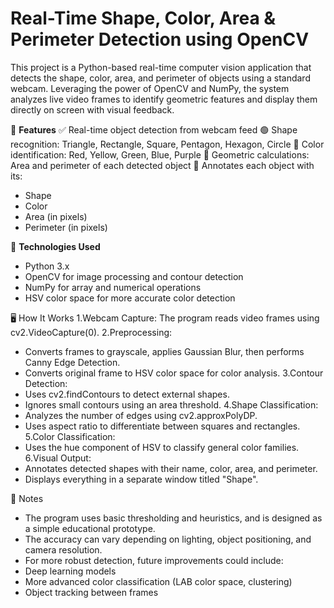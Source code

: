 # Real-Time Shape, Color, Area & Perimeter Detection using OpenCV
This project is a Python-based real-time computer vision application that detects the shape, color, area, and perimeter of objects using a standard webcam. Leveraging the power of OpenCV and NumPy, the system analyzes live video frames to identify geometric features and display them directly on screen with visual feedback.

📸 **Features**
✅ Real-time object detection from webcam feed
🟢 Shape recognition: Triangle, Rectangle, Square, Pentagon, Hexagon, Circle
🎨 Color identification: Red, Yellow, Green, Blue, Purple
📐 Geometric calculations: Area and perimeter of each detected object
🧾 Annotates each object with its:
  - Shape
  - Color
  - Area (in pixels)
  - Perimeter (in pixels)

🔧 **Technologies Used**
- Python 3.x
- OpenCV for image processing and contour detection
- NumPy for array and numerical operations
- HSV color space for more accurate color detection

🖥️ How It Works
1.Webcam Capture: The program reads video frames using cv2.VideoCapture(0).
2.Preprocessing:
  - Converts frames to grayscale, applies Gaussian Blur, then performs Canny Edge Detection.
  - Converts original frame to HSV color space for color analysis.
3.Contour Detection:
  - Uses cv2.findContours to detect external shapes.
  - Ignores small contours using an area threshold.
4.Shape Classification:
  - Analyzes the number of edges using cv2.approxPolyDP.
  - Uses aspect ratio to differentiate between squares and rectangles.
5.Color Classification:
  - Uses the hue component of HSV to classify general color families.
6.Visual Output:
  - Annotates detected shapes with their name, color, area, and perimeter.
  - Displays everything in a separate window titled "Shape".

📌 Notes
-  The program uses basic thresholding and heuristics, and is designed as a simple educational prototype.
-  The accuracy can vary depending on lighting, object positioning, and camera resolution.
-  For more robust detection, future improvements could include:
  - Deep learning models
  - More advanced color classification (LAB color space, clustering)
  - Object tracking between frames
